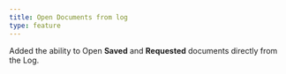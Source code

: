 ```yaml
---
title: Open Documents from log
type: feature
---
```


Added the ability to Open **Saved** and **Requested** documents directly from the Log.